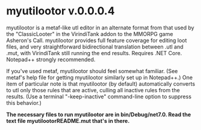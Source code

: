 # myutilootor v.0.0.0.4
myutilootor is a metaf-like utl editor in an alternate format from that used by the "ClassicLooter" in the VirindiTank addon to the MMORPG game Asheron's Call. myutilootor provides
full feature coverage for editing loot files, and very straightforward bidirectional translation between .utl and .mut, with VirindiTank still running the end results.
Requires .NET Core. Notepad++ strongly recommended.

If you've used metaf, myutilootor should feel somewhat familiar. (See metaf's help file for getting myutilootor similarly set up in Notepad++.) One item of particular note is that
myutilootor (by default) automatically converts to utl only those rules that are active, culling all inactive rules from the results. (Use a terminal "-keep-inactive" command-line
option to suppress this behavior.)

**The necessary files to run myutilootor are in bin/Debug/net7.0. Read the text file myutilootorREADME.mut that's in there.**
